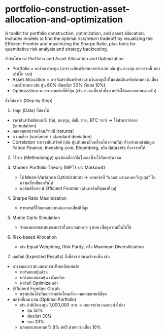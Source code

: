 # portfolio-construction-asset-allocation-and-optimization
A toolkit for portfolio construction, optimization, and asset allocation. Includes models to find the optimal risk/return tradeoff by visualizing the Efficient Frontier and maximizing the Sharpe Ratio, plus tools for quantitative risk analysis and strategy backtesting.



หัวข้อโปรเจค: Portfolio and Asset Allocation and Optimization

* Portfolio = พอร์ตการลงทุน (การรวมสินทรัพย์หลายประเภท เช่น หุ้น กองทุน ตราสารหนี้ ทอง คริปโต ฯลฯ)
* Asset Allocation = การจัดสรรสินทรัพย์ (แบ่งเงินลงทุนไปในแต่ละสินทรัพย์ตามความเสี่ยงและเป้าหมาย เช่น หุ้น 60% พันธบัตร 30% เงินสด 10%)
* Optimization = การหาพอร์ตที่ดีที่สุด (เช่น ความเสี่ยงต่ำที่สุด แต่ยังได้ผลตอบแทนตามเป้า)

สิ่งที่ต้องทำ (Step by Step)
1. ข้อมูล (Data) ที่ต้องใช้
* ราคาสินทรัพย์ย้อนหลัง (หุ้น, กองทุน, ดัชนี, ทอง, BTC ฯลฯ) → ใช้ทำการจำลอง (simulation)
* ผลตอบแทนรายเดือน/รายปี (returns)
* ความเสี่ยง (variance / standard deviation)
* Correlation ระหว่างสินทรัพย์ (เช่น หุ้นกับทองมักเคลื่อนไหวสวนกัน)
ตัวอย่างแหล่งข้อมูล: Yahoo Finance, Investing.com, Bloomberg, หรือ datasets ที่อาจารย์ให้

2. วิธีการ (Methodology)
คุณต้องเลือกวิธี/โมเดลที่จะใช้จัดพอร์ต เช่น
1. Modern Portfolio Theory (MPT) ของ Markowitz
    * ใช้ Mean-Variance Optimization → หาพอร์ตที่ “ผลตอบแทนคาดหวังสูงสุด” ในความเสี่ยงที่ยอมรับได้
    * ผลลัพธ์คือกราฟ Efficient Frontier (เส้นพอร์ตที่คุ้มค่าที่สุด)
2. Sharpe Ratio Maximization
    * หาพอร์ตที่ให้ผลตอบแทนต่อความเสี่ยงดีที่สุด
3. Monte Carlo Simulation
    * จำลองผลตอบแทนของพอร์ตในอนาคตหลาย ๆ แบบ เพื่อดูความเป็นไปได้
4. Risk-based Allocation
    * เช่น Equal Weighting, Risk Parity, หรือ Maximum Diversification

3. ผลลัพธ์ (Expected Results)
สิ่งที่อาจารย์คาดว่าจะเห็น เช่น
* ตารางและกราฟ แสดงการเปรียบเทียบพอร์ต
    * พอร์ตแบบหุ้นล้วน
    * พอร์ตแบบผสมหุ้น+พันธบัตร
    * พอร์ตที่ Optimize แล้ว
* Efficient Frontier Graph
    * กราฟเส้นโค้งที่บอกว่าพอร์ตไหนเสี่ยง-ผลตอบแทนดีที่สุด
* พอร์ตที่เหมาะสม (Optimal Portfolio)
    * เช่น ถ้ามีเงินลงทุน 1,000,000 บาท → ผลการคำนวณแนะนำให้ลง
        * หุ้น 50%
        * พันธบัตร 30%
        * ทอง 20%
    * ผลตอบแทนคาดหวัง 8% ต่อปี ด้วยความเสี่ยง 10%
